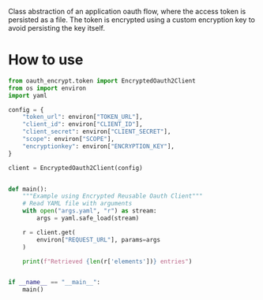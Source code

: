 Class abstraction of an application oauth flow, where the access token is persisted as a file. The token is encrypted using a custom encryption key to avoid persisting the key itself.

# How to use

```python
from oauth_encrypt.token import EncryptedOauth2Client
from os import environ
import yaml

config = {
    "token_url": environ["TOKEN_URL"],
    "client_id": environ["CLIENT_ID"],
    "client_secret": environ["CLIENT_SECRET"],
    "scope": environ["SCOPE"],
    "encryptionkey": environ["ENCRYPTION_KEY"],
}

client = EncryptedOauth2Client(config)


def main():
    """Example using Encrypted Reusable Oauth Client"""
    # Read YAML file with arguments
    with open("args.yaml", "r") as stream:
        args = yaml.safe_load(stream)

    r = client.get(
        environ["REQUEST_URL"], params=args
    )

    print(f"Retrieved {len(r['elements'])} entries")


if __name__ == "__main__":
    main()
```
